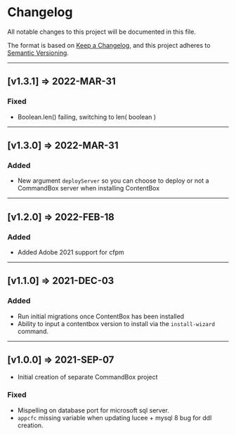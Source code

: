 # Changelog

All notable changes to this project will be documented in this file.

The format is based on [Keep a Changelog](https://keepachangelog.com/en/1.0.0/),
and this project adheres to [Semantic Versioning](https://semver.org/spec/v2.0.0.html).


----

## [v1.3.1] => 2022-MAR-31

### Fixed

* Boolean.len() failing, switching to len( boolean )

----

## [v1.3.0] => 2022-MAR-31

### Added

* New argument `deployServer` so you can choose to deploy or not a CommandBox server when installing ContentBox

----

## [v1.2.0] => 2022-FEB-18

### Added

* Added Adobe 2021 support for cfpm


----

## [v1.1.0] => 2021-DEC-03

### Added

* Run initial migrations once ContentBox has been installed
* Ability to input a contentbox version to install via the `install-wizard` command.

----

## [v1.0.0] => 2021-SEP-07

* Initial creation of separate CommandBox project

### Fixed

* Mispelling on database port for microsoft sql server.
* `appcfc` missing variable when updating lucee + mysql 8 bug for ddl creation.
